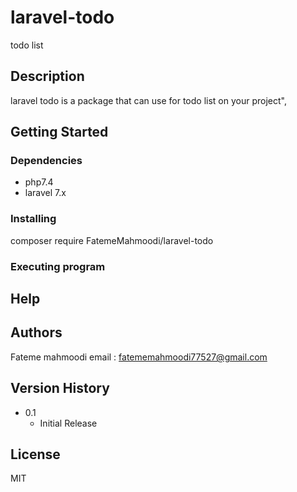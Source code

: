 # laravel-todo

todo list 

## Description

laravel todo is a package that can use for todo list on your project",
 

## Getting Started

### Dependencies

- php7.4
- laravel 7.x

### Installing

composer require FatemeMahmoodi/laravel-todo

### Executing program


## Help


## Authors

Fateme mahmoodi
email : fatememahmoodi77527@gmail.com

## Version History

* 0.1
    * Initial Release

## License
MIT
